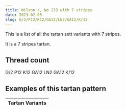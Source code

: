 ```yaml
---
title: Wilson's, No 233 with 7 stripes
date: 2023-02-05
slug: G/2/P12/K12/GA12/LN2/GA12/K/12
---
```

This is a list of all the tartan sett variants with 7 stripes.

It is a 7 stripes tartan.


## Thread count
G/2 P12 K12 GA12 LN2 GA12 K/12

## Examples of this tartan pattern

| Tartan Variants |
|---------------|
